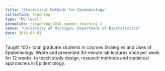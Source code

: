 ```yaml
---
title: "Statistical Methods for Epidemiology"
collection: teaching
type: "MS level"
permalink: /teaching/2016-summer-teaching-2
venue: "University of Michigan, Department of Biostatistics"
date: 2016-09-01
---
```


Taught 100+ total graduate students in courses Strategies and Uses of Epidemiology. Wrote and presented 30-minute lab lectures once per week for 12 weeks, to teach study design, research methods and statistical approaches in Epidemiology.
